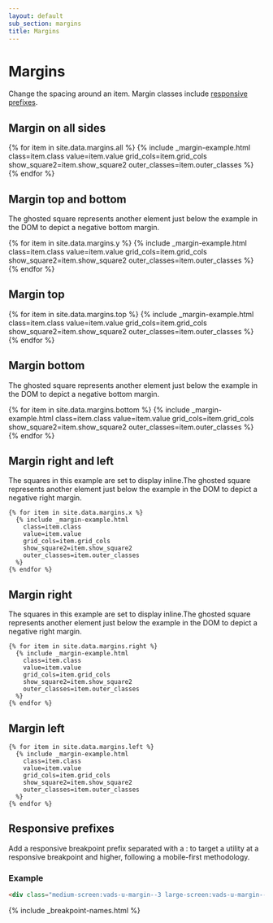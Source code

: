 ```yaml
---
layout: default
sub_section: margins
title: Margins
---
```


# Margins

Change the spacing around an item. Margin classes include [responsive prefixes](#responsive-prefixes).


<div class="site-c-showcase">

  <h2>Margin on all sides</h2>

  <div class="vads-l-row">
    {% for item in site.data.margins.all %}
      {% include _margin-example.html
        class=item.class
        value=item.value
        grid_cols=item.grid_cols
        show_square2=item.show_square2
        outer_classes=item.outer_classes
      %}
    {% endfor %}
  </div>


  <h2>Margin top and bottom</h2>
  <p>The ghosted square represents another element just below the example in the DOM to depict a negative bottom margin.</p>
  <div class="vads-l-row">
    {% for item in site.data.margins.y %}
      {% include _margin-example.html
        class=item.class
        value=item.value
        grid_cols=item.grid_cols
        show_square2=item.show_square2
        outer_classes=item.outer_classes
      %}
    {% endfor %}
  </div>


  <h2>Margin top</h2>
  <div class="vads-l-row">
    {% for item in site.data.margins.top %}
      {% include _margin-example.html
        class=item.class
        value=item.value
        grid_cols=item.grid_cols
        show_square2=item.show_square2
        outer_classes=item.outer_classes
      %}
    {% endfor %}
  </div>

  <h2>Margin bottom</h2>
  <p>The ghosted square represents another element just below the example in the DOM to depict a negative bottom margin.</p>
  <div class="vads-l-row">
    {% for item in site.data.margins.bottom %}
      {% include _margin-example.html
        class=item.class
        value=item.value
        grid_cols=item.grid_cols
        show_square2=item.show_square2
        outer_classes=item.outer_classes
      %}
    {% endfor %}
  </div>


  <h2>Margin right and left</h2>
  <p>The squares in this example are set to display inline.The ghosted square represents another element just below the example in the DOM to depict a negative right margin.</p>
  <div class="vads-l-row">

    {% for item in site.data.margins.x %}
      {% include _margin-example.html
        class=item.class
        value=item.value
        grid_cols=item.grid_cols
        show_square2=item.show_square2
        outer_classes=item.outer_classes
      %}
    {% endfor %}
  </div>

  <h2>Margin right</h2>
  <p>The squares in this example are set to display inline.The ghosted square represents another element just below the example in the DOM to depict a negative right margin.</p>
  <div class="vads-l-row">

    {% for item in site.data.margins.right %}
      {% include _margin-example.html
        class=item.class
        value=item.value
        grid_cols=item.grid_cols
        show_square2=item.show_square2
        outer_classes=item.outer_classes
      %}
    {% endfor %}
  </div>

  <h2>Margin left</h2>
  <div class="vads-l-row">

    {% for item in site.data.margins.left %}
      {% include _margin-example.html
        class=item.class
        value=item.value
        grid_cols=item.grid_cols
        show_square2=item.show_square2
        outer_classes=item.outer_classes
      %}
    {% endfor %}
  </div>
</div>

## Responsive prefixes

Add a responsive breakpoint prefix separated with a : to target a utility at a responsive breakpoint and higher, following a mobile-first methodology.

### Example

```html
<div class="medium-screen:vads-u-margin--3 large-screen:vads-u-margin--5">
```
{% include _breakpoint-names.html %}